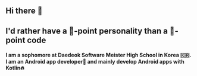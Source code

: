## Hi there 👋
## I'd rather have a 💯-point personality than a 💯-point code

#### I am a sophomore at Daedeok Software Meister High School in Korea 🇰🇷. I am an Android app developer📱 and mainly develop Android apps with Kotlin🔥
